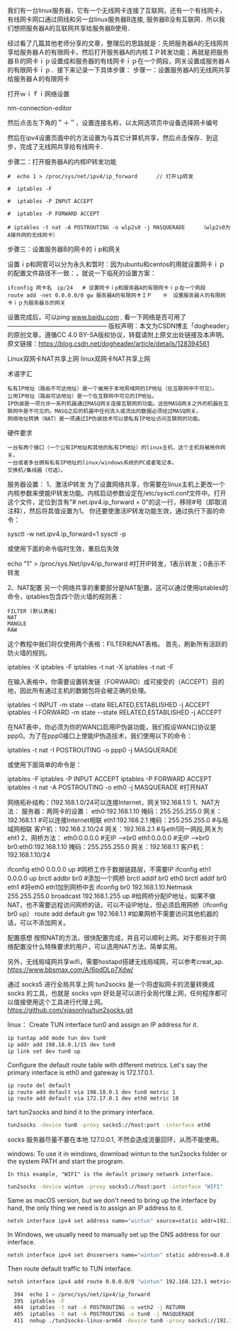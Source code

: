 我们有一台linux服务器，它有一个无线网卡连接了互联网，还有一个有线网卡，有线网卡网口通过网线和另一台linux服务器B连接, 服务器B没有互联网．所以我们想把服务器A的互联网共享给服务器B使用．

经过看了几篇其他老师分享的文章，整理后的思路就是：先把服务器A的无线网共享给服务器Ａ的有限网卡，然后打开服务器A的内核ＩＰ转发功能；再就是把服务器Ｂ的网卡ｉｐ设置成和服务器的有线网卡ｉｐ在一个网段，网关设置成服务器Ａ的有限网卡ｉｐ．接下来记录一下具体步骤：
步骤一：设置服务器A的无线网共享给服务器Ａ的有限网卡

打开ｗｉｆｉ网络设置

nm-connection-editor

然后点击左下角的＂＋＂，设置连接名称，以太网选项页中设备选择网卡编号

然后在ipv4设置页面中的方法设置为与其它计算机共享，然后点击保存．到这步，完成了无线网共享给有线网卡．

步骤二：打开服务器A的内核IP转发功能

    #  echo 1 > /proc/sys/net/ipv4/ip_forward      // 打开ip转发
     
    #  iptables -F
     
    #  iptables -P INPUT ACCEPT
     
    #  iptables -P FORWARD ACCEPT
     
    # iptables -t nat -A POSTROUTING -o wlp2s0 -j MASQUERADE     （wlp2s0为A接外网的无线网卡）

步骤三：设置服务器B的网卡的ｉp和网关

设置ｉp和网管可以分为永久和暂时：因为ubuntu和centos的用就设置网卡ｉｐ的配置文件路径不一致：，就说一下临死的设置方案：

    ifconfig 网卡名　ip/24   # 设置网卡ｉp和服务器A的有限网卡ｉｐ在一个网段
    route add -net 0.0.0.0/0 gw 服务器A的有限网卡ＩＰ　　＃　设置服务器Ａ的有限网卡ｉｐ为服务器Ｂ的网关

设置完成后，可以ping www.baidu.com , 看一下网络是否可用了
————————————————
版权声明：本文为CSDN博主「dogheader」的原创文章，遵循CC 4.0 BY-SA版权协议，转载请附上原文出处链接及本声明。
原文链接：https://blog.csdn.net/dogheader/article/details/128394561








Linux双网卡NAT共享上网
linux双网卡NAT共享上网

术语字汇

    私有IP地址（路由不可达地址）是一个被用于本地局域网的IP地址（在互联网中不可见）。
    公用IP地址（路由可达地址）是一个在互联网中可见的IP地址。
    IP伪装是一项允许一系列机器通过MASQ网关连接互联网的功能。这些MASQ网关之外的机器在互联网中是不可见的。MASQ之后的机器中任何流入或流出的数据必须经过MASQ网关。
    网络地址转换（NAT）是一项通过IP伪装技术可以使私有IP地址访问互联网的功能。

硬件要求

    一台有两个接口（一个公有IP地址和其他的私有IP地址）的linux主机，这个主机将被用作网关。
    一台或者多台拥有私有IP地址的linux/windows系统的PC或者笔记本。
    交换机/集线器（可选）。

服务器设置：
1、激活IP转发
为了设置网络共享，你需要在linux主机上更改一个内核参数来使能IP转发功能。内核启动参数设定在/etc/sysctl.conf文件中。打开这个文件，定位到含有"# net.ipv4.ip_forward = 0"的这一行，移除#号（即取消注释），然后将其值设置为1。
你还要使激活IP转发功能生效，通过执行下面的命令：

sysctl -w net.ipv4.ip_forward=1
sysctl -p

或使用下面的命令临时生效，重启后失效

echo "1" > /proc/sys.Net/ipv4/ip_forward #打开IP转发，1表示转发；0表示不转发

2、NAT配置
另一个网络共享的重要部分是NAT配置，这可以通过使用iptables的命令，iptables包含四个防火墙的规则表：

    FILTER (默认表格)
    NAT
    MANGLE
    RAW

这个教程中我们将仅使用两个表格：FILTER和NAT表格。
首先，刷新所有活跃的防火墙的规则。

iptables -X
iptables -F
iptables -t nat -X
iptables -t nat -F

在输入表格中，你需要设置转发链（FORWARD）成可接受的（ACCEPT）目的地，因此所有通过主机的数据包将会被正确的处理。

iptables -I INPUT -m state --state RELATED,ESTABLISHED -j ACCEPT
iptables -I FORWARD -m state --state RELATED,ESTABLISHED -j ACCEPT

在NAT表中，你必须为你的WAN口启用IP伪装功能，我们假设WAN口协议是ppp0。为了在ppp0接口上使能IP伪造技术，我们使用以下的命令：

iptables -t nat -I POSTROUTING -o ppp0 -j MASQUERADE

或使用下面简单的命令是：

iptables -F
iptables -P INPUT ACCEPT
iptables -P FORWARD ACCEPT
iptables -t nat -A POSTROUTING -o eth0 -j MASQUERADE #打开NAT

网络拓补结构：(192.168.1.0/24可以连接Internet，网关192.168.1.1)
1、NAT方法：
服务器：两网卡的设置：
eth0:192.168.1.10 掩码：255.255.255.0 网关：192.168.1.1 #可以连接Internet相联
eth1:192.168.2.1 掩码：255.255.255.0 #与局域网相联
客户机：192.168.2.10/24 网关：192.168.2.1 #与eth1同一网段,网关为eht1
2、网桥方法：
eth0:0.0.0.0 #无IP -->br0
eth1:0.0.0.0 #无IP -->br0
br0:eth0:192.168.1.10 掩码：255.255.255.0 网关：192.168.1.1
客户机：192.168.1.10/24

ifconfig eth0 0.0.0.0 up #网桥工作于数据链路层，不需要IP
ifconfig eth1 0.0.0.0 up
brctl addbr br0 #添加一个网桥
brctl addif br0 eth0
brctl addif br0 eth1 #将eth0 eth1加到网桥中去
ifconfig br0 192.168.1.10.Netmask 255.255.255.0 broadcast 192.168.1.255 up #给网桥分配IP地址，如果不做NAT，也不需要远程访问网桥的话，可以不设IP地址，但必须启用网桥（ifconfig br0 up）
route add default gw 192.168.1.1 #如果网桥不需要访问其他机器的话，可以不添加网关。

配置感想
按照NAT的方法，很快配置完成，并且可以顺利上网。对于那些对于网络配置没什么特殊要求的用户，可以选用NAT方法，简单实用。

另外，无线局域网共享wifi，需要hostapd搭建无线局域网，可以参考creat_ap.
https://www.bbsmax.com/A/6pdDLp7Xdw/



通过 socks5 进行全局共享上网
tun2socks 是一个将虚拟网卡的流量转换成 socks 的工具，也就是 socks vpn 好处是可以进行全局代理上网，任何程序都可以值接使用这个工具进行代理上网。
https://github.com/xjasonlyu/tun2socks.git


linux：
Create TUN interface tun0 and assign an IP address for it.
```bash
ip tuntap add mode tun dev tun0
ip addr add 198.18.0.1/15 dev tun0
ip link set dev tun0 up
```
Configure the default route table with different metrics. Let's say the primary interface is eth0 and gateway is 172.17.0.1.
```bash
ip route del default
ip route add default via 198.18.0.1 dev tun0 metric 1
ip route add default via 172.17.0.1 dev eth0 metric 10
```
tart tun2socks and bind it to the primary interface.
```bash
tun2socks -device tun0 -proxy socks5://host:port -interface eth0
```
socks 服务器尽量不要在本地 127.0.0.1, 不然会造成流量回环，从而不能使用。

windows:
To use it in windows, download wintun to the tun2socks folder or the system PATH and start the program.

    In this example, "WIFI" is the default primary network interface.
```bash
tun2socks -device wintun -proxy socks5://host:port -interface "WIFI"
```
Same as macOS version, but we don't need to bring up the interface by hand, the only thing we need is to assign an IP address to it.
```bash
netsh interface ipv4 set address name="wintun" source=static addr=192.168.123.1 mask=255.255.255.0
```
In Windows, we usually need to manually set up the DNS address for our interface.
```bash
netsh interface ipv4 set dnsservers name="wintun" static address=8.8.8.8 register=none validate=no
```
Then route default traffic to TUN interface.
```bash
netsh interface ipv4 add route 0.0.0.0/0 "wintun" 192.168.123.1 metric=1
```



```bash
  394  echo 1 > /proc/sys/net/ipv4/ip_forward
  395  iptables -F
  404  iptables -t nat -A POSTROUTING -o veth2 -j RETURN
  405  iptables -t nat -A POSTROUTING -o tun0 -j MASQUERADE
  411  nohup ./tun2socks-linux-arm64 -device tun0 -proxy socks5://192.168.28.21:7890 -interface veth2 &> /dev/null &
```

